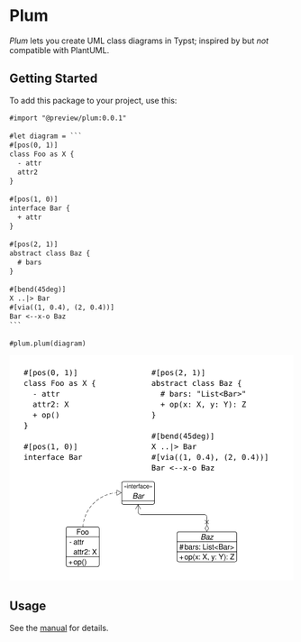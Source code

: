 # Plum

_Plum_ lets you create UML class diagrams in Typst; inspired by but _not_ compatible with PlantUML.

## Getting Started

To add this package to your project, use this:

````typ
#import "@preview/plum:0.0.1"

#let diagram = ```
#[pos(0, 1)]
class Foo as X {
  - attr
  attr2
}

#[pos(1, 0)]
interface Bar {
  + attr
}

#[pos(2, 1)]
abstract class Baz {
  # bars
}

#[bend(45deg)]
X ..|> Bar
#[via((1, 0.4), (2, 0.4))]
Bar <--x-o Baz
```

#plum.plum(diagram)
````

![Example](./thumbnail.png)

## Usage

See the [manual](docs/manual.pdf) for details.
